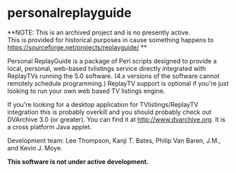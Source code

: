 # personalreplayguide

**NOTE: This is an archived project and is no presently active.   
This is provided for historical purposes in cause something happens to https://sourceforge.net/projects/replayguide/
**

Personal ReplayGuide is a package of Perl scripts designed to provide a local, personal, web-based tvlistings service directly integrated with ReplayTVs running the 5.0 software.   (4.x versions of the software cannot remotely schedule programming.)    ReplayTV support is optional if you're just looking to run your own web based TV listings engine.

If you're looking for a desktop application for TVlistings/ReplayTV integration this is probably overkill and you should probably check out DVArchive 3.0 (or greater).   You can find it at http://www.dvarchive.org.    It is a cross platform Java applet.

Development team: Lee Thompson, Kanji T. Bates, Philip Van Baren, J.M., and Kevin J. Moye.

**This software is not under active development.**
